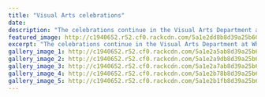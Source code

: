 ```yaml
---
title: "Visual Arts celebrations"
date: 
description: "The celebrations continue in the Visual Arts Department at Whanganui High School..."
featured_image: http://c1940652.r52.cf0.rackcdn.com/5a1e2dd8b8d39a25b6000afa/Mikayla-Baldwin-main-website-photo.jpg
excerpt: "The celebrations continue in the Visual Arts Department at Whanganui High School."
gallery_image_1: http://c1940652.r52.cf0.rackcdn.com/5a1e2a5ab8d39a25b6000aea/Mikayla-Baldwin-1.jpg
gallery_image_2: http://c1940652.r52.cf0.rackcdn.com/5a1e2a9db8d39a25b6000aee/Mikayla-Baldwin-3.jpg
gallery_image_3: http://c1940652.r52.cf0.rackcdn.com/5a1e2a7ab8d39a25b6000aec/Mikayla-Baldwin-2.jpg
gallery_image_4: http://c1940652.r52.cf0.rackcdn.com/5a1e2b78b8d39a25b6000af8/Tiana-Absolum-cert-of-dist.jpg
gallery_image_5: http://c1940652.r52.cf0.rackcdn.com/5a1e2b1fb8d39a25b6000af4/Lily-Claypole-cert-of-dist.jpg
---
```

